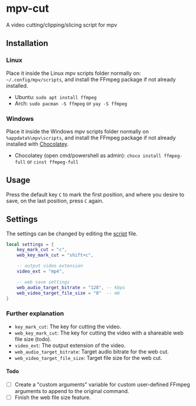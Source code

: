 # mpv-cut
A video cutting/clipping/slicing script for mpv

## Installation
### Linux
Place it inside the Linux mpv scripts folder normally on: `~/.config/mpv/scripts`, and install the FFmpeg package if not already installed.
- Ubuntu: `sudo apt install ffmpeg`
- Arch: `sudo pacman -S ffmpeg` or `yay -S ffmpeg`

### Windows
Place it inside the Windows mpv scripts folder normally on `%appdata%\mpv\scripts`, and install the FFmpeg package if not already installed with [Chocolatey](https://chocolatey.org/install).
- Chocolatey (open cmd/powershell as admin): `choco install ffmpeg-full` or `cinst ffmpeg-full`

## Usage
Press the default key `C` to mark the first position, and where you desire to save, on the last position, press `C` again.

## Settings
The settings can be changed by editing the [script](https://github.com/b1scoito/mpv-cut/blob/main/mpv_cut.lua#L7) file.
```lua
local settings = {
    key_mark_cut = "c",
    web_key_mark_cut = "shift+c",

    -- output video extension
    video_ext = "mp4",

    -- web save settings
    web_audio_target_bitrate = "128", -- kbps
    web_video_target_file_size = "8"  -- mb
}
```

### Further explanation

- `key_mark_cut`: The key for cutting the video.
- `web_key_mark_cut`: The key for cutting the video with a shareable web file size (todo).
- `video_ext`: The output extension of the video.
- `web_audio_target_bitrate`: Target audio bitrate for the web cut.
- `web_video_target_file_size`: Target file size for the web cut.

#### Todo
- [ ] Create a "custom arguments" variable for custom user-defined FFmpeg arguments to append to the original command.
- [ ] Finish the web file size feature.
